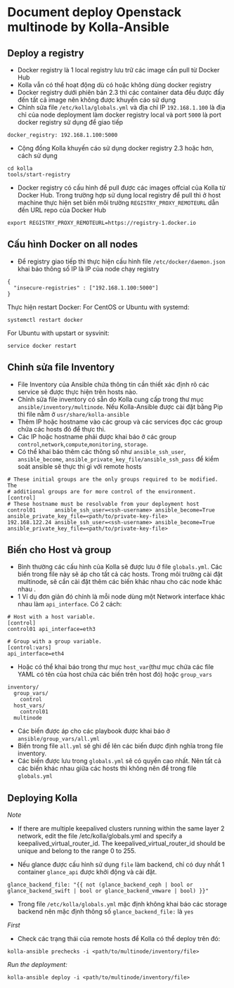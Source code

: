 # Document deploy Openstack multinode by Kolla-Ansible

## Deploy a registry 

- Docker registry là 1 local registry lưu trữ các image cần pull từ Docker Hub
- Kolla vẫn có thể hoạt động dù có hoặc không dùng docker registry
- Docker registry dưới phiên bản 2.3 thì các container data đều được đẩy đến tất cả image nên  không được khuyến cáo sử dụng
- Chỉnh sửa file `/etc/kolla/globals.yml` và địa chỉ IP `192.168.1.100` là địa chỉ của node deployment làm docker registry local và port `5000` là port docker registry sử dụng để giao tiếp
```
docker_registry: 192.168.1.100:5000
```
- Cộng đồng Kolla khuyến cáo sử dụng docker registry 2.3 hoặc hơn, cách sử dụng
```
cd kolla
tools/start-registry
```
- Docker registry có cấu hình để pull được các images offcial của Kolla từ Docker Hub. Trong trường hợp sử dụng local registry để pull thì ở host machine thực hiện set biến môi trường `REGISTRY_PROXY_REMOTEURL` dẫn đến URL repo của Docker Hub
```
export REGISTRY_PROXY_REMOTEURL=https://registry-1.docker.io
```

## Cấu hình Docker on all nodes

- Để registry giao tiếp thì thực hiện cấu hình file `/etc/docker/daemon.json` khai báo thông số IP là IP của node chạy registry
```
{
  "insecure-registries" : ["192.168.1.100:5000"]
}
```
Thực hiện restart Docker:
For CentOS or Ubuntu with systemd:
```
systemctl restart docker
```
For Ubuntu with upstart or sysvinit:
```
service docker restart
```

## Chỉnh sửa file Inventory
- File Inventory của Ansible chứa thông tin cần thiết xác định rõ các service sẽ được thực hiện trên hosts nào.
- Chỉnh sửa file inventory có sẵn do Kolla cung cấp trong thư mục `ansible/inventory/multinode`. Nếu Kolla-Ansible được cài đặt bằng Pip thì file nằm ở `usr/share/kolla-ansible`
- Thêm IP hoặc hostname vào các group và các services đọc các group chứa các hosts đó để thực thi.
- Các IP hoặc hostname phải được khai báo ở các group `control`,`network`,`compute`,`monitoring`, `storage`.
- Có thể khai báo thêm các thông số như `ansible_ssh_user`, `ansible_become`, `ansible_private_key_file/ansible_ssh_pass` để kiểm soát ansible sẽ thực thi gì với remote hosts
```
# These initial groups are the only groups required to be modified. The
# additional groups are for more control of the environment.
[control]
# These hostname must be resolvable from your deployment host
control01      ansible_ssh_user=<ssh-username> ansible_become=True ansible_private_key_file=<path/to/private-key-file>
192.168.122.24 ansible_ssh_user=<ssh-username> ansible_become=True ansible_private_key_file=<path/to/private-key-file>
```
## Biến cho Host và group

- Bình thường các cấu hình của Kolla sẽ được lưu ở file `globals.yml`. Các biến trong file này sẽ áp cho tất cả các hosts. Trong môi trường cài đặt multinode, sẽ cần cài đặt thêm các biến khác nhau cho các node khác nhau .
- 1 Ví dụ đơn giản đó chính là mỗi node dùng một Network interface khác nhau làm `api_interface`. Có 2 cách:
```
# Host with a host variable.
[control]
control01 api_interface=eth3

# Group with a group variable.
[control:vars]
api_interface=eth4
```
- Hoặc có thể  khai báo trong thư mục `host_var`(thư mục chứa các file YAML có tên của host chứa các biến trên host đó) hoặc `group_vars`
```
inventory/
  group_vars/
    control
  host_vars/
    control01
  multinode
```
- Các biến được áp cho các playbook được khai báo ở `ansible/group_vars/all.yml` 
- Biến trong file `all.yml` sẽ ghi đề lên các biến được định nghĩa trong file inventory. 
- Các biến được lưu trong `globals.yml` sẽ có quyền cao nhất. Nên tất cả các biến khác nhau giữa các hosts thì không nên để trong file `globals.yml`

## Deploying Kolla

*Note*

- If there are multiple keepalived clusters running within the same layer 2 network, edit the file /etc/kolla/globals.yml and specify a keepalived_virtual_router_id. The keepalived_virtual_router_id should be unique and belong to the range 0 to 255.

- Nếu glance được cấu hình sử dụng  `file` làm backend, chỉ có duy nhất 1 container `glance_api` được khởi động và cài đặt. 
```
glance_backend_file: "{{ not (glance_backend_ceph | bool or glance_backend_swift | bool or glance_backend_vmware | bool) }}"
```
- Trong file `/etc/kolla/globals.yml` mặc định không khai báo các storage backend  nên mặc định thông số `glance_backend_file:` là `yes`


*First* 
- Check các trạng thái của remote hosts để Kolla có thể deploy trên đó:
```
kolla-ansible prechecks -i <path/to/multinode/inventory/file>
```
*Run the deployment:*
```
kolla-ansible deploy -i <path/to/multinode/inventory/file>
```



